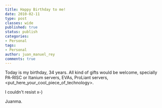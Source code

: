 ```yaml
---
title: Happy Birthday to me!
date: 2010-02-11
type: post
classes: wide
published: true
status: publish
categories:
- Personal
tags:
- Personal
author: juan_manuel_rey
comments: true
---
```


Today is my birthday, 34 years. All kind of gifts would be welcome, specially PA-RISC or Itanium servers, EVAs, ProLiant servers, <put_here_your_cool_piece_of_technology>.

I couldn't resist x-)

Juanma.
